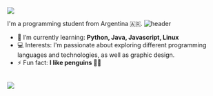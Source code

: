 <img src="https://readme-typing-svg.demolab.com?font=Operator+Mono&size=18&duration=4800&pause=2000&color=FAFAFA&center=true&vCenter=true&width=940&height=50&lines=hey%2C+i'm+Mauro+welcome+to+my+profile!" align="middle">

I'm a programming student from Argentina 🇦🇷.
![header](https://capsule-render.vercel.app/api?type=rect&color=gradient&height=1)
- 🌱 I’m currently learning: **Python, Java, Javascript, Linux**
- 💻 Interests: I'm passionate about exploring different programming languages and technologies, as well as graphic design.
- ⚡ Fun fact: **I like penguins 🐧🐧**

<br/>

<div align="left"> 
  <a href="mailto:mauromesas98@gmail.com">
    <img src="https://img.shields.io/badge/Gmail-333333?style=for-the-badge&logo=gmail&logoColor=red" />
  </a>
<!--  <a href="https://linkedin.com/in/pedro-sales-muniz" target="_blank">
    <img src="https://img.shields.io/badge/LinkedIn-0077B5?style=for-the-badge&logo=linkedin&logoColor=white" target="_blank" />
  </a> 
  <a href="https://salesp07.github.io" target="_blank">
     <img src="https://img.shields.io/badge/Portfolio-FF5722?style=for-the-badge&logo=todoist&logoColor=white" target="_blank" /> <!-- sqlite, safari, google-chrome are other good icon options -->
  </a>
</div>

